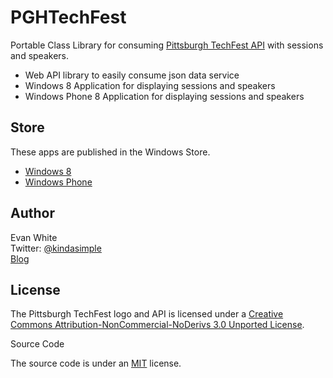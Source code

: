 PGHTechFest
=========

Portable Class Library for consuming [Pittsburgh TechFest API] with sessions and speakers.

  - Web API library to easily consume json data service
  - Windows 8 Application for displaying sessions and speakers
  - Windows Phone 8 Application for displaying sessions and speakers
  
  
Store
-

These apps are published in the Windows Store.

 - [Windows 8]
 - [Windows Phone]

Author
-

Evan White  
Twitter: [@kindasimple][1]  
[Blog] 


License
-

The Pittsburgh TechFest logo and API is licensed under a [Creative Commons 
Attribution-NonCommercial-NoDerivs 3.0 Unported License][2].

Source Code

The source code is under an [MIT] license.


 [Pittsburgh TechFest API]: http://pghtechfest.com/
 [1]: https://twitter.com/kindasimple
 [Blog]: http://kindasimplesolutions.com/
 [2]: http://creativecommons.org/licenses/by-nc-nd/3.0/deed.en_US
 [MIT]: http://opensource.org/licenses/MIT
 [Windows 8]: http://apps.microsoft.com/windows/en-us/app/pghtechfest/630784e7-6037-494c-94d8-6eea9f468125
 [Windows Phone]: http://www.windowsphone.com/en-us/store/app/pghtechfest/bdd8a816-173b-4b2e-9296-978e88053605
